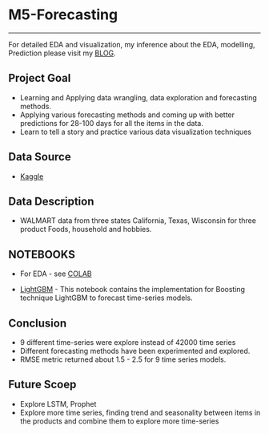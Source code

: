 # M5-Forecasting
---
For detailed EDA and visualization, my inference about the EDA, modelling, Prediction please visit my [BLOG](https://srujanreddyj.github.io/portfolio/2020/09/26/M5_1.html).

## Project Goal
* Learning and Applying data wrangling, data exploration and forecasting methods.
* Applying various forecasting methods and coming up with better predictions for 28-100 days for all the items in the data.
* Learn to tell a story and practice various data visualization techniques

## Data Source
* [Kaggle](https://www.kaggle.com/c/m5-forecasting-accuracy)

## Data Description
* WALMART data from three states California, Texas, Wisconsin for three product Foods, household and hobbies.

## NOTEBOOKS

* For EDA - see [COLAB](https://colab.research.google.com/drive/1-CQfUBNaHa8o1QruIUUnNPN6lsH_9jlT?usp=sharing)

* [LightGBM](https://github.com/srujanreddyj/M5-Forecasting/blob/master/LIGHTGBM_forecasting.ipynb) - This notebook contains the implementation for Boosting technique LightGBM to forecast time-series models.

## Conclusion
* 9 different time-series were explore instead of 42000 time series
* Different forecasting methods have been experimented and explored. 
* RMSE metric returned about 1.5 - 2.5 for 9 time series models.

## Future Scoep
* Explore LSTM, Prophet
* Explore more time series, finding trend and seasonality between items in the products and combine them to explore more time-series


